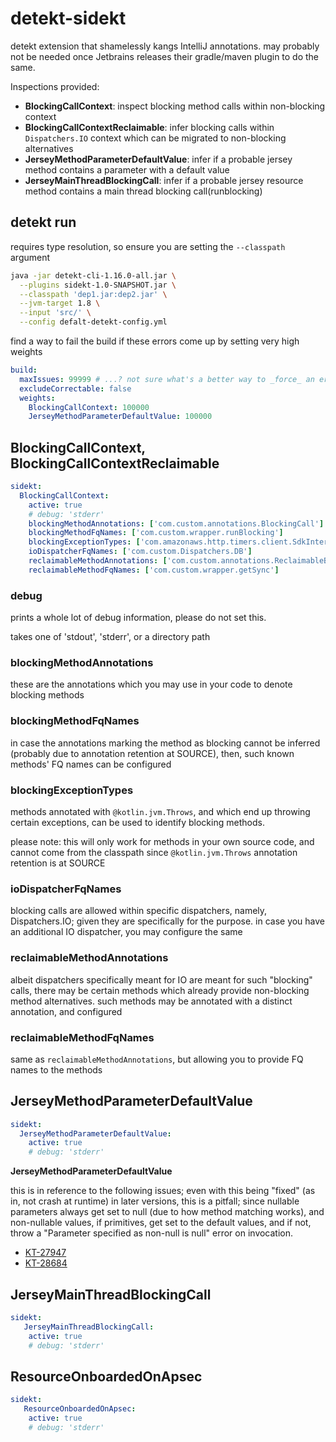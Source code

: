 # detekt-sidekt

detekt extension that shamelessly kangs IntelliJ annotations. may probably not be needed once Jetbrains releases their
gradle/maven plugin to do the same.

Inspections provided:

 - **BlockingCallContext**: inspect blocking method calls within non-blocking context
 - **BlockingCallContextReclaimable**: infer blocking calls within `Dispatchers.IO` context which can be migrated to
   non-blocking alternatives
 - **JerseyMethodParameterDefaultValue**: infer if a probable jersey method contains a parameter with a default value
- **JerseyMainThreadBlockingCall**: infer if a probable jersey resource method contains a main thread blocking call(runblocking)

## detekt run

requires type resolution, so ensure you are setting the `--classpath` argument

```bash
java -jar detekt-cli-1.16.0-all.jar \
  --plugins sidekt-1.0-SNAPSHOT.jar \
  --classpath 'dep1.jar:dep2.jar' \
  --jvm-target 1.8 \
  --input 'src/' \
  --config defalt-detekt-config.yml
```

find a way to fail the build if these errors come up by setting very high weights

```yml
build:
  maxIssues: 99999 # ...? not sure what's a better way to _force_ an error
  excludeCorrectable: false
  weights:
    BlockingCallContext: 100000
    JerseyMethodParameterDefaultValue: 100000
```

## BlockingCallContext, BlockingCallContextReclaimable

```yml
sidekt:
  BlockingCallContext:
    active: true
    # debug: 'stderr'
    blockingMethodAnnotations: ['com.custom.annotations.BlockingCall']
    blockingMethodFqNames: ['com.custom.wrapper.runBlocking']
    blockingExceptionTypes: ['com.amazonaws.http.timers.client.SdkInterruptedException']
    ioDispatcherFqNames: ['com.custom.Dispatchers.DB']
    reclaimableMethodAnnotations: ['com.custom.annotations.ReclaimableBlockingCall']
    reclaimableMethodFqNames: ['com.custom.wrapper.getSync']

```

### debug

prints a whole lot of debug information, please do not set this.

takes one of 'stdout', 'stderr', or a directory path

### blockingMethodAnnotations

these are the annotations which you may use in your code to denote blocking methods

### blockingMethodFqNames

in case the annotations marking the method as blocking cannot be inferred (probably due to annotation retention at SOURCE), then,
such known methods' FQ names can be configured

### blockingExceptionTypes

methods annotated with `@kotlin.jvm.Throws`, and which end up throwing certain exceptions, can be used to identify blocking
methods.

please note: this will only work for methods in your own source code, and cannot come from the classpath since `@kotlin.jvm.Throws`
annotation retention is at SOURCE

### ioDispatcherFqNames

blocking calls are allowed within specific dispatchers, namely, Dispatchers.IO; given they are specifically for the
purpose. in case you have an additional IO dispatcher, you may configure the same

### reclaimableMethodAnnotations

albeit dispatchers specifically meant for IO are meant for such "blocking" calls, there may be certain methods which
already provide non-blocking method alternatives. such methods may be annotated with a distinct annotation, and configured

### reclaimableMethodFqNames

same as `reclaimableMethodAnnotations`, but allowing you to provide FQ names to the methods

## JerseyMethodParameterDefaultValue

```yml
sidekt:
  JerseyMethodParameterDefaultValue:
    active: true
    # debug: 'stderr'
```

**JerseyMethodParameterDefaultValue**

this is in reference to the following issues; even with this being "fixed" (as in, not crash at runtime)
in later versions, this is a pitfall; since nullable parameters always get set to null
(due to how method matching works), and non-nullable values, if primitives, get set to the default values,
and if not, throw a "Parameter specified as non-null is null" error on invocation.

 - [KT-27947](https://youtrack.jetbrains.com/issue/KT-27947)
 - [KT-28684](https://youtrack.jetbrains.com/issue/KT-28684)


## JerseyMainThreadBlockingCall

```yml
sidekt:
   JerseyMainThreadBlockingCall:
    active: true
    # debug: 'stderr'
```
## ResourceOnboardedOnApsec

```yml
sidekt:
   ResourceOnboardedOnApsec:
    active: true
    # debug: 'stderr'
```
